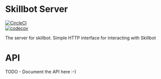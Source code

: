 # Skillbot Server
[![CircleCI](https://circleci.com/gh/skillbotio/server.svg?style=svg)](https://circleci.com/gh/skillbotio/server)  
[![codecov](https://codecov.io/gh/skillbotio/server/branch/master/graph/badge.svg?token=yKdcVbgwB1)](https://codecov.io/gh/skillbotio/server)

The server for skillbot. Simple HTTP interface for interacting with Skillbot

# API
TODO - Document the API here :-)
